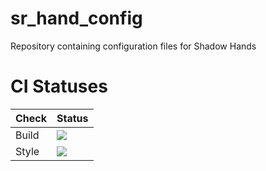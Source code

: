 # sr_hand_config
Repository containing configuration files for Shadow Hands

# CI Statuses

Check | Status
---|---
Build|[<img src="https://codebuild.eu-west-2.amazonaws.com/badges?uuid=eyJlbmNyeXB0ZWREYXRhIjoid3hwaURmRHAzWHhUUmVEdWlhZmVEbVo0YWMzaFkzUDQ2Z2ZkcE9PNXVMenROZnZOb1pOVEZFQWFIcmZCNkRjYmJZWm1kc1JmbFEwNkJmVFFCK3hhWWdVPSIsIml2UGFyYW1ldGVyU3BlYyI6Inl0aFl0UUhIMUg2OVU1MXQiLCJtYXRlcmlhbFNldFNlcmlhbCI6MX0%3D&branch=master"/>](https://eu-west-2.console.aws.amazon.com/codesuite/codebuild/projects/auto_sr_hand_config_master_install_check/)
Style|[<img src="https://codebuild.eu-west-2.amazonaws.com/badges?uuid=eyJlbmNyeXB0ZWREYXRhIjoiVUpKV040NTVUUGJWRnlHSmIyMEFhYi9ZaElZbytlaklBZTY0dDh2R0xFNURnT1d4akNTeEhjcGYzdVk4QlRFbyswandKRHk2QitQc1U3VXIzZlZ5Sko4PSIsIml2UGFyYW1ldGVyU3BlYyI6InBweTRqeU1JS2xHbDN2MzAiLCJtYXRlcmlhbFNldFNlcmlhbCI6MX0%3D&branch=master"/>](https://eu-west-2.console.aws.amazon.com/codesuite/codebuild/projects/auto_sr_hand_config_master_style_check/)

